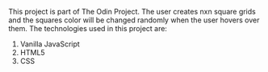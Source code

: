 This project is part of The Odin Project. The user creates nxn square grids and the squares color will be changed randomly when the user hovers over them.
The technologies used in this project are:

1. Vanilla JavaScript
2. HTML5
3. CSS

